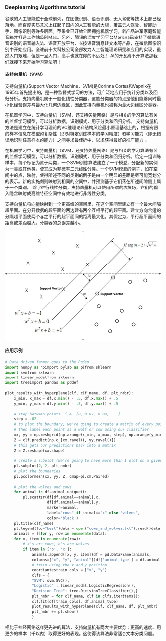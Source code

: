 ### Deeplearning Algorithms tutorial
谷歌的人工智能位于全球前列，在图像识别、语音识别、无人驾驶等技术上都已经落地。而百度实质意义上扛起了国内的人工智能的大旗，覆盖无人驾驶、智能助手、图像识别等许多层面。苹果业已开始全面拥抱机器学习，新产品进军家庭智能音箱并打造工作站级别Mac。另外，腾讯的深度学习平台Mariana已支持了微信语音识别的语音输入法、语音开放平台、长按语音消息转文本等产品，在微信图像识别中开始应用。全球前十大科技公司全部发力人工智能理论研究和应用的实现，虽然入门艰难，但是一旦入门，高手也就在你的不远处！
AI的开发离不开算法那我们就接下来开始学习算法吧！

#### 支持向量机（SVM）

支持向量机(Support Vector Machine，SVM)是Corinna Cortes和Vapnik在1995年首先提出的，是一种监督式学习的方法，可广泛地应用于统计分类以及回归分析。支持向量机属于一般化线性分类器，这族分类器的特点是他们能够同时最小化经验误差与最大化几何边缘区，因此支持向量机也被称为最大边缘区分类器。

在机器学习中，支持向量机（SVM，还支持矢量网络）是与相关的学习算法有关的监督学习模型，可以分析数据，识别模式，用于分类和回归分析。
支持向量机方法是建立在统计学习理论的VC维理论和结构风险最小原理基础上的，根据有限的样本信息在模型的复杂性（即对特定训练样本的学习精度）和学习能力（即无错误地识别任意样本的能力）之间寻求最佳折中，以求获得最好的推广能力 。


在机器学习中，支持向量机（SVM，还支持矢量网络）是与相关的学习算法有关的监督学习模型，可以分析数据，识别模式，用于分类和回归分析。给定一组训练样本，每个标记为属于两类，一个SVM训练算法建立了一个模型，分配新的实例为一类或其他类，使其成为非概率二元线性分类。一个SVM模型的例子，如在空间中的点，映射，使得所述不同的类别的例子是由一个明显的差距是尽可能宽划分的表示。新的实施例则映射到相同的空间中，并预测基于它们落在所述间隙侧上属于一个类别。
除了进行线性分类，支持向量机可以使用所谓的核技巧，它们的输入隐含映射成高维特征空间中有效地进行非线性分类。


支持向量机将向量映射到一个更高维的空间里，在这个空间里建立有一个最大间隔超平面。在分开数据的超平面的两边建有两个互相平行的超平面。建立方向合适的分隔超平面使两个与之平行的超平面间的距离最大化。其假定为，平行超平面间的距离或差距越大，分类器的总误差越小。
<p align="center">
<img width="530" align="center" src="../../images/219.jpg" />
</p>


#### 应用示例
```python
# Data driven farmer goes to the Rodeo
import numpy as npimport pylab as plfrom sklearn 
import svmfrom sklearn 
import linear_modelfrom sklearn 
import treeimport pandas as pddef 

plot_results_with_hyperplane(clf, clf_name, df, plt_nmbr):
    x_min, x_max = df.x.min() - .5, df.x.max() + .5
    y_min, y_max = df.y.min() - .5, df.y.max() + .5

    # step between points. i.e. [0, 0.02, 0.04, ...]
    step = .02
    # to plot the boundary, we're going to create a matrix of every possible point
    # then label each point as a wolf or cow using our classifier
    xx, yy = np.meshgrid(np.arange(x_min, x_max, step), np.arange(y_min, y_max, step))
    Z = clf.predict(np.c_[xx.ravel(), yy.ravel()])
    # this gets our predictions back into a matrix
    Z = Z.reshape(xx.shape)

    # create a subplot (we're going to have more than 1 plot on a given image)
    pl.subplot(2, 2, plt_nmbr)
    # plot the boundaries
    pl.pcolormesh(xx, yy, Z, cmap=pl.cm.Paired)

    # plot the wolves and cows
    for animal in df.animal.unique():
        pl.scatter(df[df.animal==animal].x,
                   df[df.animal==animal].y,
                   marker=animal,
                   label="cows" if animal=="x" else "wolves",
                   color='black')
    pl.title(clf_name)
    pl.legend(loc="best")data = open("cows_and_wolves.txt").read()data = [row.split('\t') for row in data.strip().split('\n')]
    animals = []for y, row in enumerate(data):
    for x, item in enumerate(row):
        # x's are cows, o's are wolves
        if item in ['o', 'x']:
            animals.append([x, y, item])df = pd.DataFrame(animals,
            columns=["x", "y", "animal"])df['animal_type'] = df.animal.apply(lambda x: 0 if x=="x" else 1)
            # train using the x and y position 
            coordiantestrain_cols = ["x", "y"]
            clfs = {
            "SVM": svm.SVC(),
            "Logistic" : linear_model.LogisticRegression(),
            "Decision Tree": tree.DecisionTreeClassifier(),}
            plt_nmbr = for clf_name, clf in clfs.iteritems():
            clf.fit(df[train_cols], df.animal_type)
            plot_results_with_hyperplane(clf, clf_name, df, plt_nmbr)
            plt_nmbr += pl.show()
            }
```
相比于神经网络这样更先进的算法，支持向量机有两大主要优势：更高的速度、用更少的样本（千以内）取得更好的表现。这使得该算法非常适合文本分类问题。
